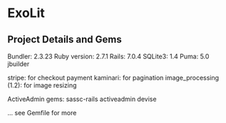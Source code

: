 # ExoLit

## Project Details and Gems
Bundler: 2.3.23
Ruby version: 2.7.1
Rails: 7.0.4
SQLite3: 1.4
Puma: 5.0
jbuilder

stripe: for checkout payment
kaminari: for pagination
image_processing (1.2): for image resizing

ActiveAdmin gems:
sassc-rails
activeadmin
devise

... see Gemfile for more
